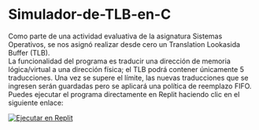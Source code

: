 # Simulador-de-TLB-en-C
Como parte de una actividad evaluativa de la asignatura Sistemas Operativos, se nos asignó realizar desde cero un Translation Lookasida Buffer (TLB).  
La funcionalidad del programa es traducir una dirección de memoria lógica/virtual a una dirección física; el TLB podrá contener únicamente 5 traducciones. Una vez se supere el límite, las nuevas traducciones que se ingresen serán guardadas pero se aplicará una política de reemplazo FIFO.  
Puedes ejecutar el programa directamente en Replit haciendo clic en el siguiente enlace:  

[![Ejecutar en Replit](https://replit.com/badge?caption=Ejecutar%20en%20Replit)](https://replit.com/@keramosl/parcial2)
